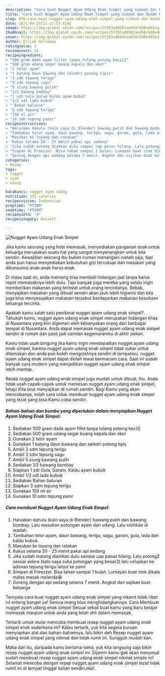 ```yaml
---
description: "Cara buat Nugget Ayam Udang Enak Simpel yang nikmat dan Mudah Dibuat"
title: "Cara buat Nugget Ayam Udang Enak Simpel yang nikmat dan Mudah Dibuat"
slug: 856-cara-buat-nugget-ayam-udang-enak-simpel-yang-nikmat-dan-mudah-dibuat
date: 2021-04-21T11:12:53.614Z
image: https://img-global.cpcdn.com/recipes/5f203a40501aed50/680x482cq70/nugget-ayam-udang-enak-simpel-foto-resep-utama.jpg
thumbnail: https://img-global.cpcdn.com/recipes/5f203a40501aed50/680x482cq70/nugget-ayam-udang-enak-simpel-foto-resep-utama.jpg
cover: https://img-global.cpcdn.com/recipes/5f203a40501aed50/680x482cq70/nugget-ayam-udang-enak-simpel-foto-resep-utama.jpg
author: Elijah Holloway
ratingvalue: 3
reviewcount: 13
recipeingredient:
- "500 gram dada ayam fillet tanpa tulang potong kecil2"
- "500 gram udang segar buang kepala dan ekor"
- "2 telor ayam"
- "1 batang daun bawang dan seledri potong tipis"
- "3 sdm tepung terigu"
- "3 sdm tepung sagu"
- "5 siung bawang putih"
- "1/2 bawang bombay"
- "1 sdt Gula Garam Kaldu ayam bubuk"
- "1/2 sdt lada bubuk"
- " Bahan baluran"
- "3 sdm tepung terigu"
- "150 ml air"
- "10 sdm tepung panir"
recipeinstructions:
- "Haluskan dahulu (kalo saya di Blender) bawang putih dan bawang bombay. Lalu masukan potongan ayam dan udang. Lalu sisihkan di wadah."
- "Tambahan telor ayam, daun bawang, terigu, sagu, garam, gula, lada dan kaldu bubuk."
- "Masukan ke loyang dan ratakan"
- "Kukus selama 20 - 25 menit pakai api sedang"
- "Jika sudah matang diamkan dulu sampai uap panas hilang. Lalu potong2 sesuai selera (kalo saya suka potongan yang besar2) lalu celupkan ke adonan tepung terigu lanjut ke panir"
- "Simpan di Freezzer. Bisa tahan sampai 1 bulan. Lumayan buat stok dikala malas masak melanda😁"
- "Goreng dengan api sedang selama 7 menit. Angkat dan sajikan buat keluarga"
categories:
- Resep
tags:
- nugget
- ayam
- udang

katakunci: nugget ayam udang 
nutrition: 151 calories
recipecuisine: Indonesian
preptime: "PT30M"
cooktime: "PT48M"
recipeyield: "4"
recipecategory: Dessert

---
```



![Nugget Ayam Udang Enak Simpel](https://img-global.cpcdn.com/recipes/5f203a40501aed50/680x482cq70/nugget-ayam-udang-enak-simpel-foto-resep-utama.jpg)

Jika kamu seorang yang hobi memasak, menyediakan panganan enak untuk keluarga merupakan suatu hal yang sangat menyenangkan untuk kita sendiri. Kewajiban seorang ibu bukan cuman menangani rumah saja, tapi anda pun harus menyediakan kebutuhan gizi tercukupi dan masakan yang dikonsumsi anak-anak harus enak.

Di masa  saat ini, anda memang bisa membeli hidangan jadi tanpa harus repot memasaknya lebih dulu. Tapi banyak juga mereka yang selalu ingin memberikan makanan yang terlezat untuk orang tercintanya. Sebab, menyajikan masakan yang dibuat sendiri akan jauh lebih higienis dan kita juga bisa menyesuaikan makanan tersebut berdasarkan makanan kesukaan keluarga tercinta. 



Apakah kamu salah satu penikmat nugget ayam udang enak simpel?. Tahukah kamu, nugget ayam udang enak simpel merupakan hidangan khas di Nusantara yang kini digemari oleh kebanyakan orang dari berbagai tempat di Nusantara. Anda dapat memasak nugget ayam udang enak simpel sendiri di rumah dan pasti jadi camilan kegemaranmu di akhir pekan.

Kamu tidak usah bingung jika kamu ingin mendapatkan nugget ayam udang enak simpel, karena nugget ayam udang enak simpel tidak sukar untuk ditemukan dan anda pun boleh mengolahnya sendiri di tempatmu. nugget ayam udang enak simpel dapat diolah lewat bermacam cara. Saat ini sudah banyak cara modern yang menjadikan nugget ayam udang enak simpel lebih mantap.

Resep nugget ayam udang enak simpel juga mudah untuk dibuat, lho. Anda tidak usah capek-capek untuk memesan nugget ayam udang enak simpel, tetapi Kita bisa menyajikan di rumah sendiri. Bagi Kamu yang akan mencobanya, inilah cara untuk membuat nugget ayam udang enak simpel yang lezat yang bisa Kamu coba sendiri.

<!--inarticleads1-->

##### Bahan-bahan dan bumbu yang diperlukan dalam menyiapkan Nugget Ayam Udang Enak Simpel:

1. Sediakan 500 gram dada ayam fillet tanpa tulang potong kecil2
1. Sediakan 500 gram udang segar buang kepala dan ekor
1. Gunakan 2 telor ayam
1. Gunakan 1 batang daun bawang dan seledri potong tipis
1. Ambil 3 sdm tepung terigu
1. Ambil 3 sdm tepung sagu
1. Ambil 5 siung bawang putih
1. Sediakan 1/2 bawang bombay
1. Siapkan 1 sdt Gula, Garam, Kaldu ayam bubuk
1. Ambil 1/2 sdt lada bubuk
1. Sediakan  Bahan baluran
1. Siapkan 3 sdm tepung terigu
1. Gunakan 150 ml air
1. Gunakan 10 sdm tepung panir




<!--inarticleads2-->

##### Cara membuat Nugget Ayam Udang Enak Simpel:

1. Haluskan dahulu (kalo saya di Blender) bawang putih dan bawang bombay. Lalu masukan potongan ayam dan udang. Lalu sisihkan di wadah.
1. Tambahan telor ayam, daun bawang, terigu, sagu, garam, gula, lada dan kaldu bubuk.
1. Masukan ke loyang dan ratakan
1. Kukus selama 20 - 25 menit pakai api sedang
1. Jika sudah matang diamkan dulu sampai uap panas hilang. Lalu potong2 sesuai selera (kalo saya suka potongan yang besar2) lalu celupkan ke adonan tepung terigu lanjut ke panir
1. Simpan di Freezzer. Bisa tahan sampai 1 bulan. Lumayan buat stok dikala malas masak melanda😁
1. Goreng dengan api sedang selama 7 menit. Angkat dan sajikan buat keluarga




Ternyata cara buat nugget ayam udang enak simpel yang nikamt tidak ribet ini enteng banget ya! Semua orang bisa menghidangkannya. Cara Membuat nugget ayam udang enak simpel Sesuai sekali buat kamu yang baru belajar memasak maupun untuk anda yang telah ahli dalam memasak.

Tertarik untuk mulai mencoba membuat resep nugget ayam udang enak simpel enak sederhana ini? Kalau tertarik, yuk kita segera buruan menyiapkan alat dan bahan-bahannya, lalu bikin deh Resep nugget ayam udang enak simpel yang nikmat dan tidak rumit ini. Sungguh mudah kan. 

Maka dari itu, daripada kamu berlama-lama, yuk kita langsung saja bikin resep nugget ayam udang enak simpel ini. Dijamin kamu gak akan menyesal sudah membuat resep nugget ayam udang enak simpel nikmat simple ini! Selamat mencoba dengan resep nugget ayam udang enak simpel lezat tidak rumit ini di tempat tinggal kalian sendiri,oke!.


